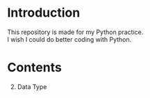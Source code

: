 # Introduction
This repository is made for my Python practice.  
I wish I could do better coding with Python.  

# Contents
002. Data Type